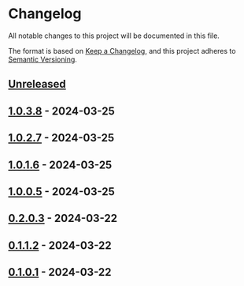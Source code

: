 # Changelog

All notable changes to this project will be documented in this file.

The format is based on [Keep a Changelog](https://keepachangelog.com/en/1.0.0/),
and this project adheres to [Semantic Versioning](https://semver.org/spec/v2.0.0.html).

## [Unreleased]

## [1.0.3.8] - 2024-03-25

## [1.0.2.7] - 2024-03-25

## [1.0.1.6] - 2024-03-25

## [1.0.0.5] - 2024-03-25

## [0.2.0.3] - 2024-03-22

## [0.1.1.2] - 2024-03-22

## [0.1.0.1] - 2024-03-22

[Unreleased]: https://github.com/Afterlife-Guide/SemVer.Action/compare/1.0.3.8...HEAD

[1.0.3.8]: https://github.com/Afterlife-Guide/SemVer.Action/compare/1.0.2.7...1.0.3.8

[1.0.2.7]: https://github.com/Afterlife-Guide/SemVer.Action/compare/1.0.1.6...1.0.2.7

[1.0.1.6]: https://github.com/Afterlife-Guide/SemVer.Action/compare/1.0.0.5...1.0.1.6

[1.0.0.5]: https://github.com/Afterlife-Guide/SemVer.Action/compare/0.2.0.3...1.0.0.5

[0.2.0.3]: https://github.com/Afterlife-Guide/SemVer.Action/compare/0.1.1.2...0.2.0.3

[0.1.1.2]: https://github.com/Afterlife-Guide/SemVer.Action/compare/0.1.0.1...0.1.1.2

[0.1.0.1]: https://github.com/Afterlife-Guide/SemVer.Action/compare/4504613496b5d76d18531a4c41b3b88d241c41c2...0.1.0.1
